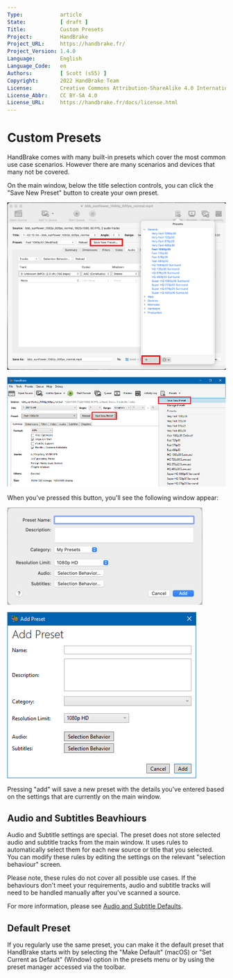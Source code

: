 ```yaml
---
Type:            article
State:           [ draft ]
Title:           Custom Presets
Project:         HandBrake
Project_URL:     https://handbrake.fr/
Project_Version: 1.4.0
Language:        English
Language_Code:   en
Authors:         [ Scott (s55) ]
Copyright:       2022 HandBrake Team
License:         Creative Commons Attribution-ShareAlike 4.0 International
License_Abbr:    CC BY-SA 4.0
License_URL:     https://handbrake.fr/docs/license.html
---
```


Custom Presets
=============================

HandBrake comes with many built-in presets which cover the most common use case scenarios. However there are many scenarios and devices that many not be covered.

On the main window, below the title selection controls, you can click the "Save New Preset" button to create your own preset.

<!-- .system-linux -->
<!-- /.system-linux -->
<!-- .system-macos -->
![macOS Preset Controls](../../images/windows/preset-controls-mac-1.4.0.png "Preset Controls (macOS)")
<!-- /.system-macos -->
<!-- .system-windows -->
![Windows Preset Controls](../../images/windows/preset-controls-win-1.4.0.png "Preset Controls (Windows)")
<!-- /.system-windows -->

When you've pressed this button, you'll see the following window appear:

<!-- .system-macos -->
![macOS Add Preset](../../images/windows/add-preset-mac-1.4.0.png "Add Preset (macOS)")
<!-- /.system-macos -->
<!-- .system-windows -->
![Windows Add Prese](../../images/windows/add-preset-win-1.4.0.png "Add Preset (Windows)")
<!-- /.system-windows -->

Pressing "add" will save a new preset with the details you've entered based on the settings that are currently on the main window. 


## Audio and Subtitles Beavhiours 

Audio and Subtitle settings are special. The preset does not store selected audio and subtitle tracks from the main window. It uses rules to automatically select them for each new source or title that you selected.
You can modify these rules by editing the settings on the relevant "selection behaviour" screen.

Please note, these rules do not cover all possible use cases. If the behaviours don't meet your requirements, audio and subtitle tracks will need to be handled manually after you've scanned a source. 

For more information, please see [Audio and Subtitle Defaults](../workflow/audio-subtitle-defaults.html).

## Default Preset

If you regularly use the same preset, you can make it the default preset that HandBrake starts with by selecting the "Make Default" (macOS) or "Set Current as Default" (Window) option in the presets menu or by using the preset manager accessed via the toolbar.

